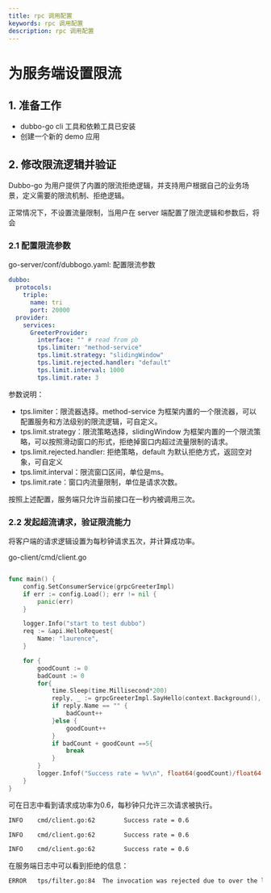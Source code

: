 ```yaml
---
title: rpc 调用配置
keywords: rpc 调用配置
description: rpc 调用配置
---
```


# 为服务端设置限流

## 1. 准备工作

- dubbo-go cli 工具和依赖工具已安装
- 创建一个新的 demo 应用

## 2. 修改限流逻辑并验证

Dubbo-go 为用户提供了内置的限流拒绝逻辑，并支持用户根据自己的业务场景，定义需要的限流机制、拒绝逻辑。

正常情况下，不设置流量限制，当用户在 server 端配置了限流逻辑和参数后，将会

### 2.1 配置限流参数

go-server/conf/dubbogo.yaml: 配置限流参数

```yaml
dubbo:
  protocols:
    triple:
      name: tri
      port: 20000
  provider:
    services:
      GreeterProvider:
        interface: "" # read from pb
        tps.limiter: "method-service"
        tps.limit.strategy: "slidingWindow" 
        tps.limit.rejected.handler: "default"
        tps.limit.interval: 1000 
        tps.limit.rate: 3

```

参数说明：

- tps.limiter：限流器选择。method-service 为框架内置的一个限流器，可以配置服务和方法级别的限流逻辑，可自定义。
- tps.limit.strategy：限流策略选择，slidingWindow 为框架内置的一个限流策略，可以按照滑动窗口的形式，拒绝掉窗口内超过流量限制的请求。
- tps.limit.rejected.handler: 拒绝策略，default 为默认拒绝方式，返回空对象，可自定义
- tps.limit.interval：限流窗口区间，单位是ms。
- tps.limit.rate：窗口内流量限制，单位是请求次数。

按照上述配置，服务端只允许当前接口在一秒内被调用三次。

### 2.2 发起超流请求，验证限流能力

将客户端的请求逻辑设置为每秒钟请求五次，并计算成功率。

go-client/cmd/client.go

```go

func main() {
	config.SetConsumerService(grpcGreeterImpl)
	if err := config.Load(); err != nil {
		panic(err)
	}

	logger.Info("start to test dubbo")
	req := &api.HelloRequest{
		Name: "laurence",
	}

	for {
		goodCount := 0
		badCount := 0
		for{
			time.Sleep(time.Millisecond*200)
			reply, _ := grpcGreeterImpl.SayHello(context.Background(), req)
			if reply.Name == "" {
				badCount++
			}else {
				goodCount++
			}
			if badCount + goodCount ==5{
				break
			}
		}
		logger.Infof("Success rate = %v\n", float64(goodCount)/float64(goodCount + badCount))
	}
}
```

可在日志中看到请求成功率为0.6，每秒钟只允许三次请求被执行。

```bash
INFO    cmd/client.go:62        Success rate = 0.6

INFO    cmd/client.go:62        Success rate = 0.6

INFO    cmd/client.go:62        Success rate = 0.6
```

在服务端日志中可以看到拒绝的信息：

```bash
ERROR   tps/filter.go:84  The invocation was rejected due to over the limiter limitation...
```


